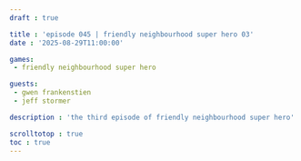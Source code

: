 ```yaml
---
draft : true

title : 'episode 045 | friendly neighbourhood super hero 03'
date : '2025-08-29T11:00:00'

games:
 - friendly neighbourhood super hero

guests:
 - gwen frankenstien
 - jeff stormer

description : 'the third episode of friendly neighbourhood super hero'

scrolltotop : true
toc : true
---
```


